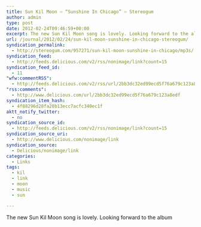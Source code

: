 ```yaml
---
title: Sun Kil Moon – “Sunshine In Chicago” – Stereogum
author: admin
type: post
date: 2012-02-24T09:46:59+00:00
excerpt: The new Sun Kil Moon song is lovely. Looking forward to the album
url: /journal/2012/02/24/sun-kil-moon-sunshine-in-chicago-stereogum/
syndication_permalink:
  - http://stereogum.com/957271/sun-kil-moon-sunshine-in-chicago/mp3s/
syndication_feed:
  - http://feeds.delicious.com/v2/rss/nonimage/link?count=15
syndication_feed_id:
  - 11
"wfw:commentRSS":
  - http://feeds.delicious.com/v2/rss/url/2bb3dc32ed99ecd5f76a679c123a8edf
"rss:comments":
  - http://www.delicious.com/url/2bb3dc32ed99ecd5f76a679c123a8edf
syndication_item_hash:
  - 4f88296d28fa28b13ecc7acfc340ec1f
aktt_notify_twitter:
  - no
syndication_source_id:
  - http://feeds.delicious.com/v2/rss/nonimage/link?count=15
syndication_source_uri:
  - http://www.delicious.com/nonimage/link
syndication_source:
  - Delicious/nonimage/link
categories:
  - Links
tags:
  - kil
  - link
  - moon
  - music
  - sun

---
```

The new Sun Kil Moon song is lovely. Looking forward to the album